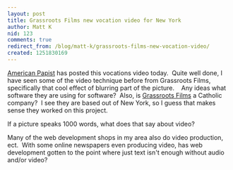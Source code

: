 ```yaml
---
layout: post
title: Grassroots Films new vocation video for New York
author: Matt K
nid: 123
comments: true
redirect_from: /blog/matt-k/grassroots-films-new-vocation-video/
created: 1251830169
---
```

<p><a href="http://www.americanpapist.com/blog.html">American Papist</a> has posted this vocations video today.&nbsp; Quite well done, I have seen some of the video technique before from Grassroots Films, specifically that cool effect of blurring part of the picture. &nbsp;&nbsp; Any ideas what software they are using for software?&nbsp; Also, is <a href="http://www.grassrootsfilms.com">Grassroots Films</a> a Catholic company?&nbsp; I see they are based out of New York, so I guess that makes sense they worked on this project.&nbsp;&nbsp;&nbsp;</p>
<p>If a picture speaks 1000 words, what does that say about video?&nbsp;</p>
<p>Many of the web development shops in my area also do video production, ect.&nbsp; With some online newspapers even producing video, has web development gotten to the point where just text isn't enough without audio and/or video? &nbsp;</p>
